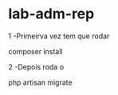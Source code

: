 # lab-adm-rep

1 -Primeirva vez tem que rodar 

  composer install

2 -Depois roda o 

  php artisan migrate
